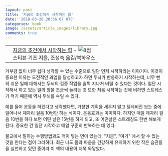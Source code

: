 ```yaml
---
layout: post
title: '지금의 조건에서 시작하는 힘'
date: '2018-03-20 20:56:07 UTC'
categories: book
image: /assets/article_images/library.jpg
comments: true
---
```


<div class="ttbReview"><table><tbody><tr><td><a href="
http://www.aladin.co.kr/shop/wproduct.aspx?ItemId=72065222&amp;ttbkey=ttbgsong791557003&amp;COPYPaper=1"
target="_blank"><img src="
http://image.aladin.co.kr/product/7206/52/cover/8956054614_1.jpg" alt=""
border="0"/></a></td><td align="left"  style="vertical-align:top;"><a href="
http://www.aladin.co.kr/shop/wproduct.aspx?ItemId=72065222&amp;ttbkey=ttbgsong791557003&amp;COPYPaper=1"
target="_blank" class="aladdin_title">지금의 조건에서 시작하는 힘</a> - <img src="
http://image.aladin.co.kr/img/common/star_s8.gif" border="0" alt="8점"
/><br/>스티븐 기즈 지음, 조성숙 옮김/북하우스</td></tr></tbody></table></div>

거부감 없이 너무 쉽다 생각할 수 있는 수준으로 일단 먼저 시작하라는 이야기다. 이것이 중요한 이유는 도전적인 과업을 달성하고자 하면
두뇌가 반응하기 시작하는데, 너무 뻔히 쉬운 일에 대해서는 두뇌의 검증 작업을 슬쩍 지나쳐 버릴 수 있다는 것이다. 일단 시작해서 하고
있는 일의 양을 조금씩 늘리는 것 또한 처음 시작하는 것에 비하면 스트레스가 적기 때문에 역시 두뇌를 속일 수 있다.

예를 들어 운동을 하겠다고 생각했다면, 거창한 계획을 세우지 말고 텔레비전 보는 중에 일어나서 제자리 걸음 10번만 하는 식이다.
운동효과는 미미하다. 하지만 매일 제자리 걸음 10번을 하다 보면 어떤 날은 15번을 하게 되고, 또 어떤날은 스트레칭도 한번 해보게
된다. 중요한 건 일단 시작하고 매일 꾸준히 반복하는 데 있다.

불교에서 말하는 수행방법과도 맥이 닿는 면이 있는데, "지금", "여기" 에서 할 수 있는 것을 한다는 점이 그러하다. 최근 나도 몸과
마음을 건강하게 유지하기 위한 작은 습관들을 실천하고 있던 중이라 이 책의 내용이 더욱 와닿았다.